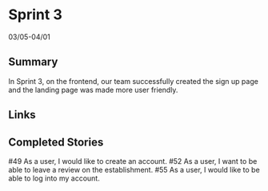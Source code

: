 # Sprint 3
03/05-04/01
## Summary
In Sprint 3, on the frontend, our team successfully created the sign up page and the landing page was made more user friendly.

## Links
## Completed Stories
#49 As a user, I would like to create an account.
#52 As a user, I want to be able to leave a review on the establishment.
#55 As a user, I would like to be able to log into my account.
